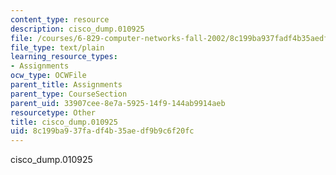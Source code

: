 ```yaml
---
content_type: resource
description: cisco_dump.010925
file: /courses/6-829-computer-networks-fall-2002/8c199ba937fadf4b35aedf9b9c6f20fc_cisco_dump.010925
file_type: text/plain
learning_resource_types:
- Assignments
ocw_type: OCWFile
parent_title: Assignments
parent_type: CourseSection
parent_uid: 33907cee-8e7a-5925-14f9-144ab9914aeb
resourcetype: Other
title: cisco_dump.010925
uid: 8c199ba9-37fa-df4b-35ae-df9b9c6f20fc
---
```

cisco_dump.010925

